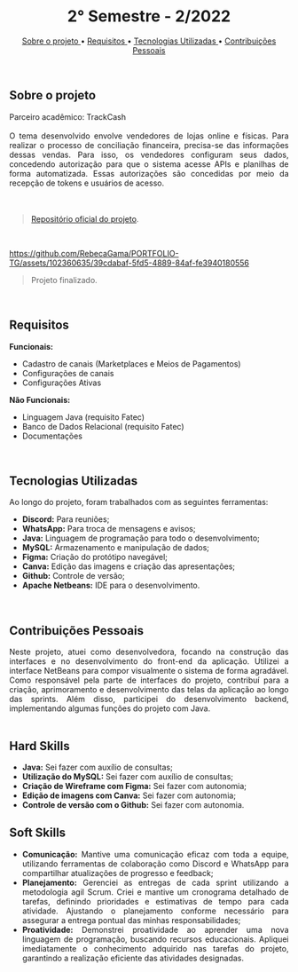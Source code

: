 <h1 align="center"> 2° Semestre - 2/2022 </h1>
<p align="center">
  <a href ="#sobre-o-projeto"> Sobre o projeto  </a>  • 
  <a href ="#requisitos"> Requisitos </a>  • 
  <a href ="#tecnologias-utilizadas"> Tecnologias Utilizadas </a>  •
  <a href ="#contribuições-pessoais"> Contribuições Pessoais </a>  
</p>

<br>

## Sobre o projeto 

<div align="justify">
  Parceiro acadêmico: TrackCash
  <br><br>
  O tema desenvolvido envolve vendedores de lojas online e físicas. Para realizar o processo de conciliação financeira, precisa-se das informações dessas vendas. Para isso, os vendedores configuram seus dados, concedendo autorização para que o sistema acesse APIs e planilhas de forma automatizada. Essas autorizações são concedidas por meio da recepção de tokens e usuários de acesso.
  <br><br>
<div><br>
  
> [Repositório oficial do projeto](https://github.com/atomofatec/API-TRACKCASH).

<br>

https://github.com/RebecaGama/PORTFOLIO-TG/assets/102360635/39cdabaf-5fd5-4889-84af-fe3940180556

> Projeto finalizado.

<br>
  
## Requisitos 
 
**Funcionais:**<br>
  - Cadastro de canais (Marketplaces e Meios de Pagamentos)
  - Configurações de canais
  - Configurações Ativas

**Não Funcionais:**<br>
  - Linguagem Java (requisito Fatec)
  - Banco de Dados Relacional (requisito Fatec)
  - Documentações
  
<br>

## Tecnologias Utilizadas
Ao longo do projeto, foram trabalhados com as seguintes ferramentas:
<br>
  - **Discord:** Para reuniões;
  - **WhatsApp:** Para troca de mensagens e avisos;
  - **Java:** Linguagem de programação para todo o desenvolvimento;
  - **MySQL:** Armazenamento e manipulação de dados;
  - **Figma:** Criação do protótipo navegável;
  - **Canva:** Edição das imagens e criação das apresentações;
  - **Github:** Controle de versão;
  - **Apache Netbeans:** IDE para o desenvolvimento.
  
<br>

## Contribuições Pessoais
<div align="justify">
Neste projeto, atuei como desenvolvedora, focando na construção das interfaces e no desenvolvimento do front-end da aplicação. Utilizei a interface NetBeans para compor visualmente o sistema de forma agradável. Como responsável pela parte de interfaces do projeto, contribuí para a criação, aprimoramento e desenvolvimento das telas da aplicação ao longo das sprints. Além disso, participei do desenvolvimento backend, implementando algumas funções do projeto com Java.
<div>

<br>

## Hard Skills
  - **Java:** Sei fazer com auxílio de consultas;
  - **Utilização do MySQL:** Sei fazer com auxílio de consultas; 
  - **Criação de Wireframe com Figma:** Sei fazer com autonomia;
  - **Edição de imagens com Canva:** Sei fazer com autonomia;
  - **Controle de versão com o Github:** Sei fazer com autonomia.

## Soft Skills
 - **Comunicação:** Mantive uma comunicação eficaz com toda a equipe, utilizando ferramentas de colaboração como Discord e WhatsApp para compartilhar atualizações de progresso e feedback; <br>
 - **Planejamento:** Gerenciei as entregas de cada sprint utilizando a metodologia agil Scrum. Criei e mantive um cronograma detalhado de tarefas, definindo prioridades e estimativas de tempo para cada atividade. Ajustando o planejamento conforme necessário para assegurar a entrega pontual das minhas responsabilidades; <br>
 - **Proatividade:** Demonstrei proatividade ao aprender uma nova linguagem de programação, buscando recursos educacionais. Apliquei imediatamente o conhecimento adquirido nas tarefas do projeto, garantindo a realização eficiente das atividades designadas. <br>
